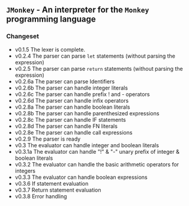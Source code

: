 ## `JMonkey` - An interpreter for the `Monkey` programming language

### Changeset
* v0.1.5 The lexer is complete.
* v0.2.4 The parser can parse `let` statements (without parsing the expression)
* v0.2.5 The parser can parse `return` statements (without parsing the expression)
* v0.2.6a The parser can parse Identifiers
* v0.2.6b The parser can handle integer literals
* v0.2.6c The parser can handle prefix ! and - operators
* v0.2.6d The parser can handle infix operators
* v0.2.8a The parser can handle boolean literals
* v0.2.8b The parser can handle parenthesized expressions
* v0.2.8c The parser can handle IF statements
* v0.2.8d The parser can handle FN literals
* v0.2.8e The parser can handle call expressions
* v0.2.9  The parser is ready
* v0.3    The evaluator can handle integer and boolean literals
* v0.3.1a The evaluator can handle "!" & "-" unary prefix of integer & boolean literals
* v0.3.2  The evaluator can handle the basic arithmetic operators for integers
* v0.3.3  The evaluator can handle boolean expressions 
* v0.3.6  If statement evaluation
* v0.3.7  Return statement evaluation
* v0.3.8  Error handling
